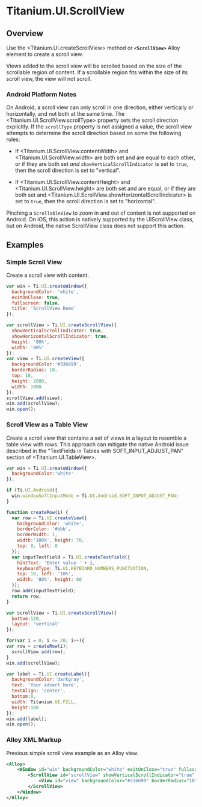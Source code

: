 # Titanium.UI.ScrollView

<TypeHeader/>

## Overview

Use the <Titanium.UI.createScrollView> method or **`<ScrollView>`** Alloy element to create a scroll view.

Views added to the scroll view will be scrolled based on the size of the scrollable region of
content. If a scrollable region fits within the size of its scroll view, the view will not
scroll.

### Android Platform Notes

On Android, a scroll view can only scroll in one direction, either vertically or horizontally,
and not both at the same time. The <Titanium.UI.ScrollView.scrollType> property sets the scroll
direction explicitly. If the `scrollType` property is not assigned a value, the scroll view
attempts to determine the scroll direction based on some the following rules:

* If <Titanium.UI.ScrollView.contentWidth> and <Titanium.UI.ScrollView.width> are both
set and are equal to each other, or if they are both set
*and* `showVerticalScrollIndicator` is set to `true`, then the scroll direction is set to
"vertical".

* If <Titanium.UI.ScrollView.contentHeight> and <Titanium.UI.ScrollView.height> are
both set and are equal, or if they are both set and <Titanium.UI.ScrollView.showHorizontalScrollIndicator> is set to
`true`, then the scroll direction is set to "horizontal".

Pinching a `ScrollableView` to zoom in and out of content is not supported on Android. On iOS, this action
is natively supported by the UIScrollView class, but on Android, the native ScrollView class does
not support this action.

## Examples

### Simple Scroll View

Create a scroll view with content.

``` js
var win = Ti.UI.createWindow({
  backgroundColor: 'white',
  exitOnClose: true,
  fullscreen: false,
  title: 'ScrollView Demo'
});

var scrollView = Ti.UI.createScrollView({
  showVerticalScrollIndicator: true,
  showHorizontalScrollIndicator: true,
  height: '80%',
  width: '80%'
});
var view = Ti.UI.createView({
  backgroundColor:'#336699',
  borderRadius: 10,
  top: 10,
  height: 2000,
  width: 1000
});
scrollView.add(view);
win.add(scrollView);
win.open();
```


### Scroll View as a Table View

Create a scroll view that contains a set of views in a layout to resemble a table view with
rows. This approach can mitigate the native Android issue described in the "TextFields in
Tables with SOFT_INPUT_ADJUST_PAN" section of <Titanium.UI.TableView>.

``` js
var win = Ti.UI.createWindow({
  backgroundColor:'white'
});

if (Ti.UI.Android){
  win.windowSoftInputMode = Ti.UI.Android.SOFT_INPUT_ADJUST_PAN;
}

function createRow(i) {
  var row = Ti.UI.createView({
    backgroundColor: 'white',
    borderColor: '#bbb',
    borderWidth: 1,
    width:'100%', height: 70,
    top: 0, left: 0
  });
  var inputTextField = Ti.UI.createTextField({
    hintText: 'Enter value ' + i,
    keyboardType: Ti.UI.KEYBOARD_NUMBERS_PUNCTUATION,
    top: 10, left: '10%',
    width: '80%', height: 60
  });
  row.add(inputTextField);
  return row;
}

var scrollView = Ti.UI.createScrollView({
  bottom:120,
  layout: 'vertical'
});

for(var i = 0; i <= 20; i++){
var row = createRow(i);
  scrollView.add(row);
}
win.add(scrollView);

var label = Ti.UI.createLabel({
  backgroundColor:'darkgray',
  text: 'Your advert here',
  textAlign: 'center',
  bottom:0,
  width: Titanium.UI.FILL,
  height:100
});
win.add(label);
win.open();
```


### Alloy XML Markup

Previous simple scroll view example as an Alloy view.

 ``` xml
 <Alloy>
     <Window id="win" backgroundColor="white" exitOnClose="true" fullscreen="false" title="ScrollView Demo">
         <ScrollView id="scrollView" showVerticalScrollIndicator="true" showHorizontalScrollIndicator="true" height="80%" width="80%">
             <View id="view" backgroundColor="#336699" borderRadius="10" top="10" height="2000" width="1000" />
         </ScrollView>
     </Window>
 </Alloy>
 ```


<ApiDocs/>

